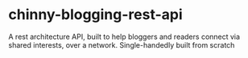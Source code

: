 # chinny-blogging-rest-api
A rest architecture API, built to help bloggers and readers connect via shared interests, over a network. Single-handedly built from scratch
